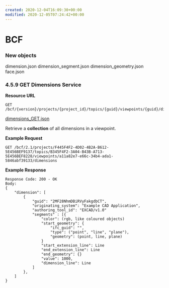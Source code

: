 ```yaml
---
created: 2020-12-04T16:09:30+00:00
modified: 2020-12-05T07:24:42+00:00
---
```


# BCF

### New objects
dimension.json
dimension_segment.json
dimension_geometry.json
face.json


### 4.5.9 GET Dimensions Service
**Resource URL**

    GET /bcf/{version}/projects/{project_id}/topics/{guid}/viewpoints/{guid}/dimensions

[dimensions_GET.json](Schemas_draft-03/Collaboration/Viewpoint/dimension_GET.json)

Retrieve a **collection** of all dimensions in a viewpoint.

**Example Request**

    GET /bcf/2.1/projects/F445F4F2-4D02-4B2A-B612-5E456BEF9137/topics/B345F4F2-3A04-B43B-A713-5E456BEF8228/viewpoints/a11a82e7-e66c-34b4-ada1-5846abf39133/dimensions

**Example Response**

    Response Code: 200 - OK
    Body:
    {
        "dimension": [
            {
                "guid": "2MF28NhmDBiRVyFakgdbCT",
                "originating_system": "Example CAD Application",
                "authoring_tool_id": "EXCAD/v1.0"
                "segments" : [{
                    "color": (rgb, like coloured objects)
                    "start_geometry": {
                        "ifc_guid": "",
                        "type": ("point", "line", "plane"),
                        "geometry": (point, line, plane)
                    }
                    "start_extension_line": Line
                    "end_extension_line": Line
                    "end_geometry": {}
                    "value": 1000,
                    "dimension_line": Line
                ]
            },
        ]
    }